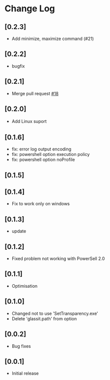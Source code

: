 # Change Log

## [0.2.3]
- Add minimize, maximize command (#21)

## [0.2.2]
- bugfix

## [0.2.1]
- Merge pull request [#18](https://github.com/hikarin522/GlassIt-VSC/issues/18)

## [0.2.0]
- Add Linux suport　

## [0.1.6]
- fix: error log output encoding
- fix: powershell option execution policy
- fix: powershell option noProfile

## [0.1.5]

## [0.1.4]
- Fix to work only on windows

## [0.1.3]
- update

## [0.1.2]
- Fixed problem not working with PowerSell 2.0

## [0.1.1]
- Optimisation

## [0.1.0]
- Changed not to use 'SetTransparency.exe'
- Delete 'glassit.path' from option

## [0.0.2]
- Bug fixes

## [0.0.1]
- Initial release
